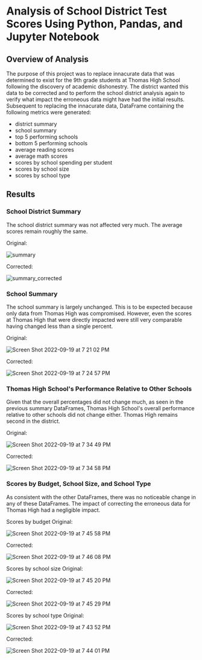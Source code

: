# Analysis of School District Test Scores Using Python, Pandas, and Jupyter Notebook
## Overview of Analysis
The purpose of this project was to replace innacurate data that was determined to exist for the 9th grade students at Thomas High School following the discovery of academic dishonestry. The district wanted this data to be corrected and to perform the school district analysis again to verify what impact the erroneous data might have had the initial results. Subsequent to replacing the innacurate data, DataFrame containing the following metrics were generated: 
* district summary
* school summary
* top 5 performing schools
* bottom 5 performing schools
* average reading scores
* average math scores
* scores by school spending per student
* scores by school size
* scores by school type

## Results
### School District Summary
The school district summary was not affected very much. The average scores remain roughly the same. 

Original:

![summary](https://user-images.githubusercontent.com/104606662/191144585-111986d0-ad15-418d-ad8d-23e3ca277ae8.png)

Corrected:

![summary_corrected](https://user-images.githubusercontent.com/104606662/191144592-c8601e30-e757-4feb-9137-af75d164af5b.png)

### School Summary
The school summary is largely unchanged. This is to be expected because only data from Thomas High was compromised. However, even the scores at Thomas High that were directly impacted were still very comparable having changed less than a single percent.

Original:

![Screen Shot 2022-09-19 at 7 21 02 PM](https://user-images.githubusercontent.com/104606662/191146688-d84c9caa-db90-4962-ac61-c8abe437e10a.png)

Corrected:

![Screen Shot 2022-09-19 at 7 24 57 PM](https://user-images.githubusercontent.com/104606662/191147021-b1947085-46d0-4cb1-b100-5598ed90b19e.png)

### Thomas High School's Performance Relative to Other Schools
Given that the overall percentages did not change much, as seen in the previous summary DataFrames, Thomas High School's overall performance relative to other schools did not change either. Thomas High remains second in the district. 

Original:

![Screen Shot 2022-09-19 at 7 34 49 PM](https://user-images.githubusercontent.com/104606662/191148112-e1d33a42-60ec-4e75-922d-d129e25ff72d.png)

Corrected:

![Screen Shot 2022-09-19 at 7 34 58 PM](https://user-images.githubusercontent.com/104606662/191148124-72387132-38c6-4876-bf38-564e77ff5a9f.png)

### Scores by Budget, School Size, and School Type
As consistent with the other DataFrames, there was no noticeable change in any of these DataFrames. The impact of correcting the erroneous data for Thomas High had a negligible impact. 

Scores by budget
Original:

![Screen Shot 2022-09-19 at 7 45 58 PM](https://user-images.githubusercontent.com/104606662/191149257-75b62dc1-aec3-466b-92d9-857cc39d6eec.png)

Corrected:

![Screen Shot 2022-09-19 at 7 46 08 PM](https://user-images.githubusercontent.com/104606662/191149246-e739a1a4-1f41-48bc-b2d3-f7b18db5d831.png)


Scores by school size
Original:

![Screen Shot 2022-09-19 at 7 45 20 PM](https://user-images.githubusercontent.com/104606662/191149151-69054dd6-e822-43b1-b783-bce5d941a3fb.png)

Corrected:

![Screen Shot 2022-09-19 at 7 45 29 PM](https://user-images.githubusercontent.com/104606662/191149154-94401acd-45bd-4d12-9c29-be8e1f919137.png)


Scores by school type
Original:

![Screen Shot 2022-09-19 at 7 43 52 PM](https://user-images.githubusercontent.com/104606662/191148990-0471ed6d-be62-45a8-aabf-efdca7a7fc43.png)

Corrected:

![Screen Shot 2022-09-19 at 7 44 01 PM](https://user-images.githubusercontent.com/104606662/191148980-df56f0db-81f0-47da-9ec3-0e535a562dc1.png)

